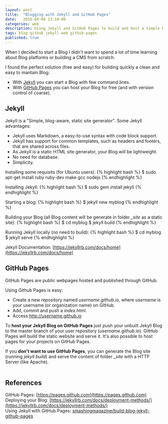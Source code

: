 ```yaml
---
layout: post
title:  "Blogging with Jekyll and GitHub Pages"
date:   2016-04-08 13:10:00
categories: web
description: Using Jekyll and GitHub Pages to build and host a simple Blog in minutes.
tags: blog github jekyll web github-pages
published: true
---
```


When I decided to start a Blog I didn't want to spend a lot of time learning about Blog platforms or building a CMS from scratch. 

I found the perfect solution (free and easy) for building quickly a clean and easy to mantain Blog:

- With [Jekyll](https://jekyllrb.com) you can start a Blog with few command lines. 
- With [GitHub Pages](https://pages.github.com) you can host your Blog for free (and with version control of coarse).

## Jekyll ##

Jekyll is a "Simple, blog-aware, static site generator". Some Jekyll advantages:

- Jekyll uses Markdown, a easy-to-use syntax with code block support.
- Jekyll has support for common templates, such as headers and footers, that are shared across files.
- As Jekyll is a static HTML site generator, your Blog will be lightweight.
- No need for database.
- Simplicity.

Installing some requisits (for Ubuntu users):
{% highlight bash %}
$ sudo apt-get install ruby ruby-dev make gcc nodejs
{% endhighlight %}

Installing Jekyll:
{% highlight bash %}
$ sudo gem install jekyll 
{% endhighlight %}

Starting a blog:
{% highlight bash %}
$ jekyll new myblog
{% endhighlight %}

Building your Blog (all Blog content will be generate in folder *_site* as a static site):
{% highlight bash %}
$ cd myblog
$ jekyll build
{% endhighlight %}

Running Jekyll locally (no need to build):
{% highlight bash %}
$ cd myblog
$ jekyll serve
{% endhighlight %}

Jekyll Documentation: [https://jekyllrb.com/docs/home](https://jekyllrb.com/docs/home)

## GitHub Pages ##

GitHub Pages are public webpages hosted and published through GitHub.

Using Github Pages is easy: 

- Create a new repository named *username.github.io*, where *username* is your username (or organization name) on GitHub.
- Add, commit and push a *index.html*.
- Access http://username.github.io

To **host your Jekyll Blog on GitHub Pages** just push your unbuilt Jekyll Blog to the master branch of your user repository (*username.github.io*).
GitHub Pages will build the static website and serve it. It's also possible to host pages for your projects on GitHub Pages.

If you **don't want to use GitHub Pages**, you can generate the Blog site (running *jekyll build*) and serve the content of folder *_site* with a HTTP Server (like Apache).  
<br/>

## References ##

GitHub Pages: [https://pages.github.com](https://pages.github.com)<br/>
Deploying your Blog: [https://jekyllrb.com/docs/deployment-methods/](https://jekyllrb.com/docs/deployment-methods/)<br/>
Using Jekyll with GitHub Pages: [smashingmagazine/build-blog-jekyll-github-pages](https://www.smashingmagazine.com/2014/08/build-blog-jekyll-github-pages/)



